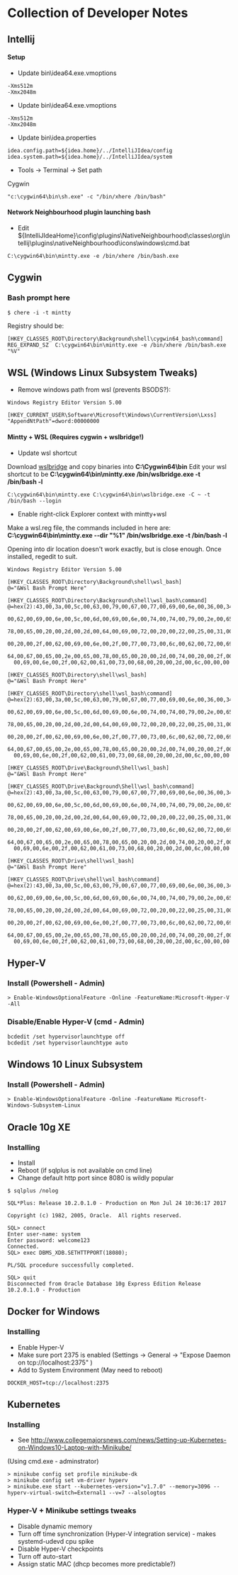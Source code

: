 # Collection of Developer Notes

## Intellij

#### Setup
- Update bin\idea64.exe.vmoptions
```
-Xms512m
-Xmx2048m
```

- Update bin\idea64.exe.vmoptions
```
-Xms512m
-Xmx2048m
```

- Update bin\idea.properties
```
idea.config.path=${idea.home}/../IntelliJIdea/config
idea.system.path=${idea.home}/../IntelliJIdea/system
```

- Tools -> Terminal -> Set path

Cygwin
```
"c:\cygwin64\bin\sh.exe" -c "/bin/xhere /bin/bash"
```

#### Network Neighbourhood plugin launching bash
- Edit ${IntelliJIdeaHome}\config\plugins\NativeNeighbourhood\classes\org\intellij\plugins\nativeNeighbourhood\icons\windows\cmd.bat
```
C:\cygwin64\bin\mintty.exe -e /bin/xhere /bin/bash.exe
```


## Cygwin

### Bash prompt here
```
$ chere -i -t mintty
```

Registry should be:
```
[HKEY_CLASSES_ROOT\Directory\Background\shell\cygwin64_bash\command]
REG_EXPAND_SZ  C:\cygwin64\bin\mintty.exe -e /bin/xhere /bin/bash.exe "%V"
```

## WSL (Windows Linux Subsystem Tweaks)

- Remove windows path from wsl (prevents BSODS?):
```
Windows Registry Editor Version 5.00

[HKEY_CURRENT_USER\Software\Microsoft\Windows\CurrentVersion\Lxss]
"AppendNtPath"=dword:00000000
```

#### Mintty + WSL (Requires cygwin + wslbridge!)
- Update wsl shortcut

Download [wslbridge](https://github.com/rprichard/wslbridge/releases) ﻿and copy binaries into **C:\Cygwin64\bin**
Edit your wsl shortcut to be **C:\cygwin64\bin\mintty.exe /bin/wslbridge.exe -t /bin/bash -l**
```
C:\cygwin64\bin\mintty.exe C:\cygwin64\bin\wslbridge.exe -C ~ -t /bin/bash --login
```

- Enable right-click Explorer context with mintty+wsl

Make a wsl.reg file, the commands included in here are: **C:\cygwin64\bin\mintty.exe --dir "%1" /bin/wslbridge.exe -t /bin/bash -l** 

Opening into dir location doesn't work exactly, but is close enough. Once installed, regedit to suit.
```
Windows Registry Editor Version 5.00

[HKEY_CLASSES_ROOT\Directory\Background\shell\wsl_bash]
@="&Wsl Bash Prompt Here"

[HKEY_CLASSES_ROOT\Directory\Background\shell\wsl_bash\command]
@=hex(2):43,00,3a,00,5c,00,63,00,79,00,67,00,77,00,69,00,6e,00,36,00,34,00,5c,\
  00,62,00,69,00,6e,00,5c,00,6d,00,69,00,6e,00,74,00,74,00,79,00,2e,00,65,00,\
  78,00,65,00,20,00,2d,00,2d,00,64,00,69,00,72,00,20,00,22,00,25,00,31,00,22,\
  00,20,00,2f,00,62,00,69,00,6e,00,2f,00,77,00,73,00,6c,00,62,00,72,00,69,00,\
  64,00,67,00,65,00,2e,00,65,00,78,00,65,00,20,00,2d,00,74,00,20,00,2f,00,62,\
  00,69,00,6e,00,2f,00,62,00,61,00,73,00,68,00,20,00,2d,00,6c,00,00,00
  
[HKEY_CLASSES_ROOT\Directory\shell\wsl_bash]
@="&Wsl Bash Prompt Here"

[HKEY_CLASSES_ROOT\Directory\shell\wsl_bash\command]
@=hex(2):63,00,3a,00,5c,00,63,00,79,00,67,00,77,00,69,00,6e,00,36,00,34,00,5c,\
  00,62,00,69,00,6e,00,5c,00,6d,00,69,00,6e,00,74,00,74,00,79,00,2e,00,65,00,\
  78,00,65,00,20,00,2d,00,2d,00,64,00,69,00,72,00,20,00,22,00,25,00,31,00,22,\
  00,20,00,2f,00,62,00,69,00,6e,00,2f,00,77,00,73,00,6c,00,62,00,72,00,69,00,\
  64,00,67,00,65,00,2e,00,65,00,78,00,65,00,20,00,2d,00,74,00,20,00,2f,00,62,\
  00,69,00,6e,00,2f,00,62,00,61,00,73,00,68,00,20,00,2d,00,6c,00,00,00
  
[HKEY_CLASSES_ROOT\Drive\Background\Shell\wsl_bash]
@="&Wsl Bash Prompt Here"

[HKEY_CLASSES_ROOT\Drive\Background\Shell\wsl_bash\command]
@=hex(2):43,00,3a,00,5c,00,63,00,79,00,67,00,77,00,69,00,6e,00,36,00,34,00,5c,\
  00,62,00,69,00,6e,00,5c,00,6d,00,69,00,6e,00,74,00,74,00,79,00,2e,00,65,00,\
  78,00,65,00,20,00,2d,00,2d,00,64,00,69,00,72,00,20,00,22,00,25,00,31,00,22,\
  00,20,00,2f,00,62,00,69,00,6e,00,2f,00,77,00,73,00,6c,00,62,00,72,00,69,00,\
  64,00,67,00,65,00,2e,00,65,00,78,00,65,00,20,00,2d,00,74,00,20,00,2f,00,62,\
  00,69,00,6e,00,2f,00,62,00,61,00,73,00,68,00,20,00,2d,00,6c,00,00,00
  
[HKEY_CLASSES_ROOT\Drive\shell\wsl_bash]
@="&Wsl Bash Prompt Here"

[HKEY_CLASSES_ROOT\Drive\shell\wsl_bash\command]
@=hex(2):43,00,3a,00,5c,00,63,00,79,00,67,00,77,00,69,00,6e,00,36,00,34,00,5c,\
  00,62,00,69,00,6e,00,5c,00,6d,00,69,00,6e,00,74,00,74,00,79,00,2e,00,65,00,\
  78,00,65,00,20,00,2d,00,2d,00,64,00,69,00,72,00,20,00,22,00,25,00,31,00,22,\
  00,20,00,2f,00,62,00,69,00,6e,00,2f,00,77,00,73,00,6c,00,62,00,72,00,69,00,\
  64,00,67,00,65,00,2e,00,65,00,78,00,65,00,20,00,2d,00,74,00,20,00,2f,00,62,\
  00,69,00,6e,00,2f,00,62,00,61,00,73,00,68,00,20,00,2d,00,6c,00,00,00

```

## Hyper-V
### Install (Powershell - Admin)
```
> Enable-WindowsOptionalFeature -Online -FeatureName:Microsoft-Hyper-V -All
```

### Disable/Enable Hyper-V (cmd - Admin)
```
bcdedit /set hypervisorlaunchtype off
bcdedit /set hypervisorlaunchtype auto
```

## Windows 10 Linux Subsystem
### Install (Powershell - Admin)
```
> Enable-WindowsOptionalFeature -Online -FeatureName Microsoft-Windows-Subsystem-Linux
```


## Oracle 10g XE

### Installing
- Install
- Reboot (if sqlplus is not available on cmd line)
- Change default http port since 8080 is wildly popular
```
$ sqlplus /nolog
 
SQL*Plus: Release 10.2.0.1.0 - Production on Mon Jul 24 10:36:17 2017
 
Copyright (c) 1982, 2005, Oracle.  All rights reserved.
 
SQL> connect
Enter user-name: system
Enter password: welcome123
Connected.
SQL> exec DBMS_XDB.SETHTTPPORT(18080);
 
PL/SQL procedure successfully completed.
 
SQL> quit
Disconnected from Oracle Database 10g Express Edition Release 10.2.0.1.0 - Production
```

## Docker for Windows
### Installing
- Enable Hyper-V
- Make sure port 2375 is enabled (Settings → General → "Expose Daemon on tcp://localhost:2375" )
- Add to System Environment (May need to reboot)
```
DOCKER_HOST=tcp://localhost:2375
```

## Kubernetes
### Installing
- See http://www.collegemajorsnews.com/news/Setting-up-Kubernetes-on-Windows10-Laptop-with-Minikube/

(Using cmd.exe - adminstrator)
```
> minikube config set profile minikube-dk
> minikube config set vm-driver hyperv
> minikube.exe start --kubernetes-version="v1.7.0" --memory=3096 --hyperv-virtual-switch=External1 --v=7 --alsologtos
```

### Hyper-V + Minikube settings tweaks
- Disable dynamic memory
- Turn off time synchronization (Hyper-V integration service) - makes systemd-udevd cpu spike
- Disable Hyper-V checkpoints
- Turn off auto-start
- Assign static MAC (dhcp becomes more predictable?)